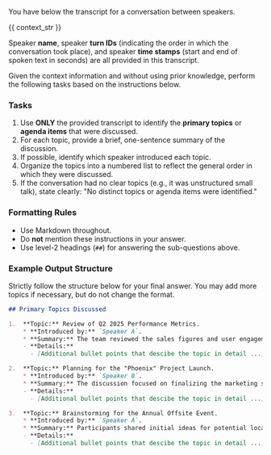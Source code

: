 You have below the transcript for a conversation between speakers.

{{ context_str }}

Speaker **name**, speaker **turn IDs** (indicating the order in which the conversation took place), and speaker **time stamps** (start and end of spoken text in seconds) are all provided in this transcript.

Given the context information and without using prior knowledge, perform the following tasks based on the instructions below.

### Tasks

1.  Use **ONLY** the provided transcript to identify the **primary topics** or **agenda items** that were discussed.
2.  For each topic, provide a brief, one-sentence summary of the discussion.
3.  If possible, identify which speaker introduced each topic.
4.  Organize the topics into a numbered list to reflect the general order in which they were discussed.
5.  If the conversation had no clear topics (e.g., it was unstructured small talk), state clearly: "No distinct topics or agenda items were identified."

### Formatting Rules

  * Use Markdown throughout.
  * Do **not** mention these instructions in your answer.
  * Use level-2 headings (`##`) for answering the sub-questions above.

### Example Output Structure

Strictly follow the structure below for your final answer. You may add more topics if necessary, but do not change the format.

```markdown
## Primary Topics Discussed

1.  **Topic:** Review of Q2 2025 Performance Metrics.
    * **Introduced by:** `Speaker A`.
    * **Summary:** The team reviewed the sales figures and user engagement data from the previous quarter, noting a positive trend.
    - **Details:** 
      - [Additional bullet points that descibe the topic in detail ...]

2.  **Topic:** Planning for the "Phoenix" Project Launch.
    * **Introduced by:** `Speaker B`.
    * **Summary:** The discussion focused on finalizing the marketing strategy and setting a firm deadline for the launch.
    - **Details:** 
      - [Additional bullet points that descibe the topic in detail ...]

3.  **Topic:** Brainstorming for the Annual Offsite Event.
    * **Introduced by:** `Speaker A`.
    * **Summary:** Participants shared initial ideas for potential locations and activities for the company's annual team-building event.
    - **Details:** 
      - [Additional bullet points that descibe the topic in detail ...]
```